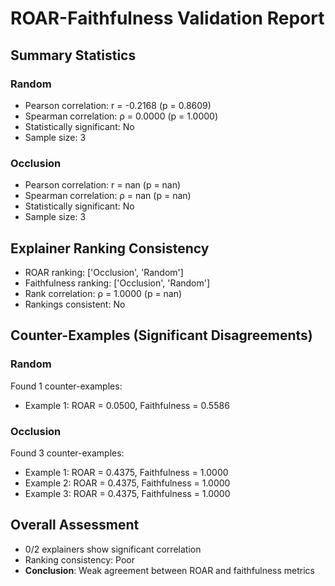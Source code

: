# ROAR-Faithfulness Validation Report

## Summary Statistics

### Random
- Pearson correlation: r = -0.2168 (p = 0.8609)
- Spearman correlation: ρ = 0.0000 (p = 1.0000)
- Statistically significant: No
- Sample size: 3

### Occlusion
- Pearson correlation: r = nan (p = nan)
- Spearman correlation: ρ = nan (p = nan)
- Statistically significant: No
- Sample size: 3

## Explainer Ranking Consistency

- ROAR ranking: ['Occlusion', 'Random']
- Faithfulness ranking: ['Occlusion', 'Random']
- Rank correlation: ρ = 1.0000 (p = nan)
- Rankings consistent: No

## Counter-Examples (Significant Disagreements)

### Random
Found 1 counter-examples:
- Example 1: ROAR = 0.0500, Faithfulness = 0.5586

### Occlusion
Found 3 counter-examples:
- Example 1: ROAR = 0.4375, Faithfulness = 1.0000
- Example 2: ROAR = 0.4375, Faithfulness = 1.0000
- Example 3: ROAR = 0.4375, Faithfulness = 1.0000

## Overall Assessment

- 0/2 explainers show significant correlation
- Ranking consistency: Poor
- **Conclusion**: Weak agreement between ROAR and faithfulness metrics

